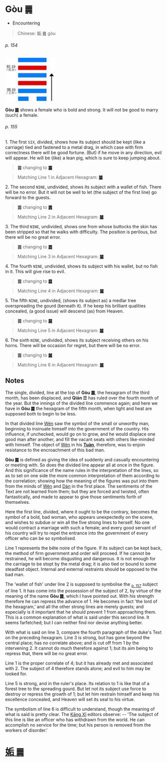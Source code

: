 # Gòu ䷫

* Encountering

> Chinese: 姤 ䷫ gòu

###### p. 154

<img src="shapes/44.10.jpg" width=160 alt="姤">

**Gòu ䷫** shows a female who is bold and strong. It will not be good to marry (such) a female.

###### p. 155

1.<a name="44.1"></a> The first `SIX`, divided, shows how its subject should be kept (like a carriage) tied and fastened to a metal drag, in which case with firm correctness there will be good fortune. (But) if he move in any direction, evil will appear. He will be (like) a lean pig, which is sure to keep jumping about.

> **䷫** changing to [**䷀**](e4b9beqian.md)

> Matching Line 1 in Adjacent Hexagram: [**䷪**](e5a4acguai.md#43.1)

2.<a name="44.2"></a> The second `NINE`, undivided, shows its subject with a wallet of fish. There will be no error. But it will not be well to let (the subject of the first line) go forward to the guests.

> **䷫** changing to [**䷠**](e981afdun.md)

> Matching Line 2 in Adjacent Hexagram: [**䷪**](e5a4acguai.md#43.2)

3.<a name="44.3"></a> The third `NINE`, undivided, shows one from whose buttocks the skin has been stripped so that he walks with difficulty. The position is perilous, but there will be no great error.

> **䷫** changing to [**䷅**](e8aebcsong.md)

> Matching Line 3 in Adjacent Hexagram: [**䷪**](e5a4acguai.md#43.3)

4.<a name="44.4"></a> The fourth `NINE`, undivided, shows its subject with his wallet, but no fish in it. This will give rise to evil.

> **䷫** changing to [**䷸**](e5b7bdxun.md)

> Matching Line 4 in Adjacent Hexagram: [**䷪**](e5a4acguai.md#43.4)

5.<a name="44.5"></a> The fifth `NINE`, undivided, (shows its subject as) a medlar tree overspreading the gourd (beneath it). If he keep his brilliant qualities concealed, (a good issue) will descend (as) from Heaven.

> **䷫** changing to [**䷱**](e9bc8eding.md)

> Matching Line 5 in Adjacent Hexagram: [**䷪**](e5a4acguai.md#43.5)

6.<a name="44.6"></a> The sixth `NINE`, undivided, shows its subject receiving others on his horns. There will be occasion for regret, but there will be no error.

> **䷫** changing to [**䷛**](e5a4a7e8bf87daguo.md)

> Matching Line 6 in Adjacent Hexagram: [**䷪**](e5a4acguai.md#43.6)

## Notes

The single, divided, line at the top of **Gòu ䷫**, the hexagram of the third month, has been displaced, and **Qián ☰** has ruled over the fourth month of the year. But the innings of the divided line commence again; and here we have in **Gòu ䷫** the hexagram of the fifth month, when light and heat are supposed both to begin to be less.

In that divided line [Wén](https://en.wikipedia.org/wiki/King_Wen_of_Zhou) saw the symbol of the small or unworthy man, beginning to insinuate himself into the government of the country. His influence, if unchecked, would go on to grow, and he would displace one good man after another, and fill the vacant seats with others like-minded with himself. The object of [Wén](https://en.wikipedia.org/wiki/King_Wen_of_Zhou) in his [**Tuàn**](https://en.wikipedia.org/wiki/Ten_Wings), therefore, was to enjoin resistance to the encroachment of this bad man.

**Gòu ䷫** is defined as giving the idea of suddenly and casually encountering or meeting with. So does the divided line appear all at once in the figure. And this significance of the name rules in the interpretation of the lines, so as to set on one side the more common interpretation of them according to the correlation; showing how the meaning of the figures was put into them from the minds of [Wén](https://en.wikipedia.org/wiki/King_Wen_of_Zhou) and [Dàn](https://en.wikipedia.org/wiki/Duke_of_Zhou) in the first place. The sentiments of the Text are not learned from them; but they are forced and twisted, often fantastically, and made to appear to give those sentiments forth of themselves.

Here the first line, divided, where it ought to be the contrary, becomes the symbol of a bold, bad woman, who appears unexpectedly on the scene,
and wishes to subdue or win all the five strong lines to herself. No one would contract a marriage with such a female; and every good servant of his country will try to repel the entrance into the government of every officer who can be so symbolised.

Line 1 represents the bête noire of the figure. If its subject can be kept back, the method of firm government and order will proceed. If he cannot be restrained, he will become disgusting and dangerous. It is not enough for the carriage to be stopt by the metal drag; it is also tied or bound to some steadfast object. Internal and external restraints should be opposed to the bad man.

The 'wallet of fish' under line 2 is supposed to symbolise the <sub>[p. 157](e89083cui.md#p-157)</sub> subject of line 1. It has come into the possession of the subject of 2, by virtue of the meaning of the name **Gòu ䷫**, which I have pointed out. With his strength therefore he can repress the advance of 1. He becomes in fact 'the lord of the hexagram,' and all the other strong lines are merely guests; and especially is it important that he should prevent 1 from approaching them. This is a common explanation of what is said under this second line. It seems farfetched; but I can neither find nor devise anything better.

With what is said on line 3, compare the fourth paragraph of the duke's Text on the preceding hexagram. Line 3 is strong, but has gone beyond the central place; has no correlate above; and is cut off from 1 by the intervening 2. It cannot do much therefore against 1; but its aim being to repress that, there will be no great error.

Line 1 is the proper correlate of 4; but it has already met and associated with 2. The subject of 4 therefore stands alone; and evil to him may be looked for.

Line 5 is strong, and in the ruler's place. Its relation to 1 is like that of a forest tree to the spreading gourd. But let not its subject use force to destroy or repress the growth of 1; but let him restrain himself and keep his excellence concealed, and Heaven will set its seal to his virtue.

The symbolism of line 6 is difficult to understand, though the meaning of what is said is pretty clear. The [Kāng Xī](https://en.wikipedia.org/wiki/Kangxi_Dictionary) editors observe: -- 'The subject of this line is like an officer who has withdrawn from the world. He can accomplish no service for the time; but his person is removed from the workers of disorder.'

# [姤 ䷫](e5a7a4gou_cn.md)
